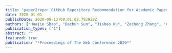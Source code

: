 ```yaml
---
title: "paper2repo: GitHub Repository Recommendation for Academic Papers"
date: 2020-01-01
publishDate: 2020-08-13T09:01:08.793928Z
authors: ["Huajie Shao", "Dachun Sun", "Jiahao Wu", "Zecheng Zhang", "Aston Zhang", "Shuochao Yao", "Shengzhong Liu", "Tianshi Wang", "Chao Zhang", "Tarek Abdelzaher"]
publication_types: ["1"]
abstract: ""
featured: true
publication: "*Proceedings of The Web Conference 2020*"
---
```


